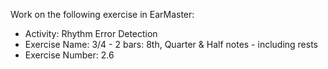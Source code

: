 Work on the following exercise in EarMaster:
- Activity: Rhythm Error Detection
- Exercise Name: 3/4 - 2 bars: 8th, Quarter & Half notes - including rests
- Exercise Number: 2.6
